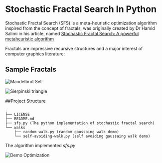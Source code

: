 # Stochastic Fractal Search In Python
Stochastic Fractal Search (SFS) is a meta-heuristic optimization algorithm inspired from the concept of fractals, was originally created by Dr Hamid Salimi in his 
article, named [Stochastic Fractal Search: A powerful metaheuristic algorithm](https://www.sciencedirect.com/science/article/abs/pii/S0950705114002822)

Fractals are impressive recursive structures and a major interest of computer graphics literature:

## Sample Fractals
![Mandelbrot Set](https://www.mathworks.com/matlabcentral/mlc-downloads/downloads/submissions/37813/versions/1/screenshot.gif)

![Sierpinski triangle](https://i.pinimg.com/originals/12/27/1a/12271a8f5a1157cd194cec0e2e5d0757.gif)

##Project Structure
```
.
├── LICENSE 
├── README.md
├── sfs.py (The python implementation of stochastic fractal search)
└── walks
    ├── random walk.py (random gaussaing walk demo)
    └── self-avoiding-walk.py (self avoiding gaussaing walk demo)
```
The algorithm implemented *sfs.py* 

![Demo Optimization](https://i.giphy.com/media/Iok6UIB10yEKchtzEW/source.gif)

